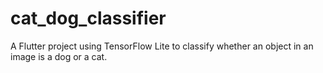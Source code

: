 # cat_dog_classifier

A Flutter project using TensorFlow Lite to classify whether an object in an image is a dog or a cat.
